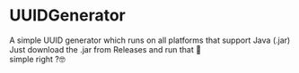 # UUIDGenerator
A simple UUID generator which runs on all platforms that support Java (.jar)<br>
Just download the .jar from Releases and run that 💩<br>
simple right ?🤓
